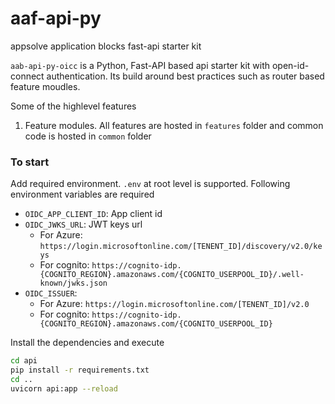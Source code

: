 # aaf-api-py
appsolve application blocks fast-api starter kit  

`aab-api-py-oicc` is a Python, Fast-API based api starter kit with open-id-connect authentication. Its build around best practices such as router based feature moudles.  

Some of the highlevel features  
1. Feature modules. All features are hosted in `features` folder and common code is hosted in `common` folder

### To start

Add required environment. `.env` at root level is supported. Following environment variables are required  
  * `OIDC_APP_CLIENT_ID`: App client id
  * `OIDC_JWKS_URL`: JWT keys url
    * For Azure: `https://login.microsoftonline.com/[TENENT_ID]/discovery/v2.0/keys`
    * For cognito: `https://cognito-idp.{COGNITO_REGION}.amazonaws.com/{COGNITO_USERPOOL_ID}/.well-known/jwks.json`
  * `OIDC_ISSUER`:
    * For Azure: `https://login.microsoftonline.com/[TENENT_ID]/v2.0`
    * For cognito: `https://cognito-idp.{COGNITO_REGION}.amazonaws.com/{COGNITO_USERPOOL_ID}` 

Install the dependencies and execute 
```bash
cd api
pip install -r requirements.txt
cd ..
uvicorn api:app --reload
```